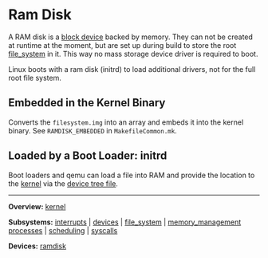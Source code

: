 # Ram Disk

A RAM disk is a [block device](devices.md) backed by memory. They can not be created at runtime at the moment, but are set up during build to store the root [file_system](../file_system/file_system.md) in it. This way no mass storage device driver is required to boot.

Linux boots with a ram disk (initrd) to load additional drivers, not for the full root file system.


## Embedded in the Kernel Binary

Converts the `filesystem.img` into an array and embeds it into the kernel binary.
See `RAMDISK_EMBEDDED` in `MakefileCommon.mk`.


## Loaded by a Boot Loader: initrd

Boot loaders and qemu can load a file into RAM and provide the location to the [kernel](../kernel.md) via the [device tree file](../../misc/device_tree.md). 


---
**Overview:** [kernel](../kernel.md)

**Subsystems:** [interrupts](../interrupts/interrupts.md) | [devices](devices.md) | [file_system](../file_system/file_system.md) | [memory_management](../mm/memory_management.md)
[processes](../processes/processes.md) | [scheduling](../processes/scheduling.md) | [syscalls](../syscalls/syscalls.md)

**Devices:** [ramdisk](ramdisk.md)
